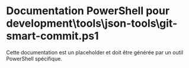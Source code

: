 # Documentation PowerShell pour development\tools\json-tools\git-smart-commit.ps1

Cette documentation est un placeholder et doit être générée par un outil PowerShell spécifique.
